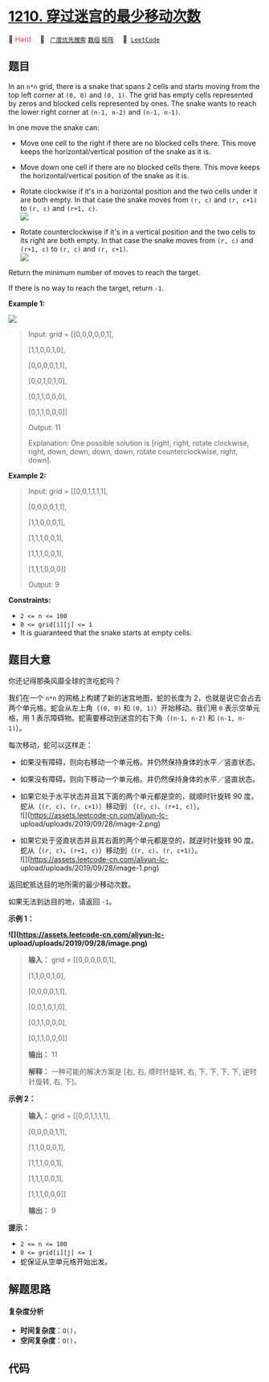 # [1210. 穿过迷宫的最少移动次数](https://leetcode.com/problems/minimum-moves-to-reach-target-with-rotations)

🔴 <font color=#ff334b>Hard</font>&emsp; 🔖&ensp; [`广度优先搜索`](/leetcode-js/outline/tag/breadth-first-search.md) [`数组`](/leetcode-js/outline/tag/array.md) [`矩阵`](/leetcode-js/outline/tag/matrix.md)&emsp; 🔗&ensp;[`LeetCode`](https://leetcode.com/problems/minimum-moves-to-reach-target-with-rotations)

## 题目

In an `n*n` grid, there is a snake that spans 2 cells and starts moving from
the top left corner at `(0, 0)` and `(0, 1)`. The grid has empty cells
represented by zeros and blocked cells represented by ones. The snake wants to
reach the lower right corner at `(n-1, n-2)` and `(n-1, n-1)`.

In one move the snake can:

  * Move one cell to the right if there are no blocked cells there. This move keeps the horizontal/vertical position of the snake as it is.
  * Move down one cell if there are no blocked cells there. This move keeps the horizontal/vertical position of the snake as it is.
  * Rotate clockwise if it's in a horizontal position and the two cells under it are both empty. In that case the snake moves from `(r, c)` and `(r, c+1)` to `(r, c)` and `(r+1, c)`.  
![](https://assets.leetcode.com/uploads/2019/09/24/image-2.png)

  * Rotate counterclockwise if it's in a vertical position and the two cells to its right are both empty. In that case the snake moves from `(r, c)` and `(r+1, c)` to `(r, c)` and `(r, c+1)`.  
![](https://assets.leetcode.com/uploads/2019/09/24/image-1.png)

Return the minimum number of moves to reach the target.

If there is no way to reach the target, return `-1`.



**Example 1:**

**![](https://assets.leetcode.com/uploads/2019/09/24/image.png)**

> Input: grid = [[0,0,0,0,0,1],
> 
> > 
> > 
> > 
>    [1,1,0,0,1,0],
> 
> > 
> > 
> > 
>    [0,0,0,0,1,1],
> 
> > 
> > 
> > 
>    [0,0,1,0,1,0],
> 
> > 
> > 
> > 
>    [0,1,1,0,0,0],
> 
> > 
> > 
> > 
>    [0,1,1,0,0,0]]
> 
> Output: 11
> 
> Explanation: One possible solution is [right, right, rotate clockwise, right, down, down, down, down, rotate counterclockwise, right, down].

**Example 2:**

> Input: grid = [[0,0,1,1,1,1],
> 
> > 
> > 
> > 
>    [0,0,0,0,1,1],
> 
> > 
> > 
> > 
>    [1,1,0,0,0,1],
> 
> > 
> > 
> > 
>    [1,1,1,0,0,1],
> 
> > 
> > 
> > 
>    [1,1,1,0,0,1],
> 
> > 
> > 
> > 
>    [1,1,1,0,0,0]]
> 
> Output: 9

**Constraints:**

  * `2 <= n <= 100`
  * `0 <= grid[i][j] <= 1`
  * It is guaranteed that the snake starts at empty cells.


## 题目大意

你还记得那条风靡全球的贪吃蛇吗？

我们在一个 `n*n` 的网格上构建了新的迷宫地图，蛇的长度为 2，也就是说它会占去两个单元格。蛇会从左上角（`(0, 0)` 和 `(0,
1)`）开始移动。我们用 `0` 表示空单元格，用 1 表示障碍物。蛇需要移动到迷宫的右下角（`(n-1, n-2)` 和 `(n-1, n-1)`）。

每次移动，蛇可以这样走：

  * 如果没有障碍，则向右移动一个单元格。并仍然保持身体的水平／竖直状态。
  * 如果没有障碍，则向下移动一个单元格。并仍然保持身体的水平／竖直状态。
  * 如果它处于水平状态并且其下面的两个单元都是空的，就顺时针旋转 90 度。蛇从（`(r, c)`、`(r, c+1)`）移动到 （`(r, c)`、`(r+1, c)`）。  
![](https://assets.leetcode-cn.com/aliyun-lc-
upload/uploads/2019/09/28/image-2.png)

  * 如果它处于竖直状态并且其右面的两个单元都是空的，就逆时针旋转 90 度。蛇从（`(r, c)`、`(r+1, c)`）移动到（`(r, c)`、`(r, c+1)`）。  
![](https://assets.leetcode-cn.com/aliyun-lc-
upload/uploads/2019/09/28/image-1.png)

返回蛇抵达目的地所需的最少移动次数。

如果无法到达目的地，请返回 `-1`。



**示例 1：**

**![](https://assets.leetcode-cn.com/aliyun-lc-
upload/uploads/2019/09/28/image.png)**

> 
> 
> 
> 
> 
> **输入：** grid = [[0,0,0,0,0,1],
> 
> > 
> > 
> > 
>    [1,1,0,0,1,0],
> 
> > 
> > 
> > 
>    [0,0,0,0,1,1],
> 
> > 
> > 
> > 
>    [0,0,1,0,1,0],
> 
> > 
> > 
> > 
>    [0,1,1,0,0,0],
> 
> > 
> > 
> > 
>    [0,1,1,0,0,0]]
> 
> **输出：** 11
> 
> **解释：** 一种可能的解决方案是 [右, 右, 顺时针旋转, 右, 下, 下, 下, 下, 逆时针旋转, 右, 下]。
> 
> 

**示例 2：**

> 
> 
> 
> 
> 
> **输入：** grid = [[0,0,1,1,1,1],
> 
> > 
> > 
> > 
>    [0,0,0,0,1,1],
> 
> > 
> > 
> > 
>    [1,1,0,0,0,1],
> 
> > 
> > 
> > 
>    [1,1,1,0,0,1],
> 
> > 
> > 
> > 
>    [1,1,1,0,0,1],
> 
> > 
> > 
> > 
>    [1,1,1,0,0,0]]
> 
> **输出：** 9
> 
> 



**提示：**

  * `2 <= n <= 100`
  * `0 <= grid[i][j] <= 1`
  * 蛇保证从空单元格开始出发。


## 解题思路

#### 复杂度分析

- **时间复杂度**：`O()`，
- **空间复杂度**：`O()`，

## 代码

```javascript

```